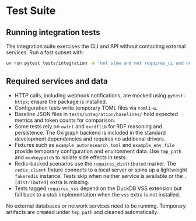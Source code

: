 # Test Suite

## Running integration tests

The integration suite exercises the CLI and API without contacting
external services. Run a fast subset with:

```bash
uv run pytest tests/integration -m 'not slow and not requires_ui and not requires_vss'
```

## Required services and data

- HTTP calls, including webhook notifications, are mocked using
  `pytest-httpx`; ensure the package is installed.
- Configuration tests write temporary TOML files via `tomli-w`.
- Baseline JSON files in `tests/integration/baselines/` hold expected
  metrics and token counts for comparison.
- Some tests rely on `owlrl` and `oxrdflib` for RDF reasoning and
  persistence. The Oxigraph backend is included in the standard development
  dependencies and requires no additional drivers.
- Fixtures such as `example_autoresearch_toml` and `example_env_file` provide
  temporary configuration and environment data. Use `tmp_path` and
  `monkeypatch` to isolate side effects in tests.
- Redis-backed scenarios use the `requires_distributed` marker. The
  `redis_client` fixture connects to a local server or spins up a
  lightweight `fakeredis` instance. Tests skip when neither service is
  available or the `.[distributed]` extra is missing.
- Tests tagged `requires_vss` depend on the DuckDB VSS extension but fall back
  to a stub implementation when the `vss` extra is not installed.

No external databases or network services need to be running. Temporary
artifacts are created under `tmp_path` and cleaned automatically.

